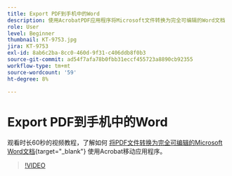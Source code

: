 ```yaml
---
title: Export PDF到手机中的Word
description: 使用AcrobatPDF应用程序将Microsoft文件转换为完全可编辑的Word文档
role: User
level: Beginner
thumbnail: KT-9753.jpg
jira: KT-9753
exl-id: 8ab6c2ba-8cc0-460d-9f31-c406ddb8f0b3
source-git-commit: ad54f7afa78b0fbb31eccf455723a8890cb92355
workflow-type: tm+mt
source-wordcount: '59'
ht-degree: 8%

---
```


# Export PDF到手机中的Word

观看时长60秒的视频教程，了解如何 [将PDF文件转换为完全可编辑的Microsoft Word文档](https://www.adobe.com/acrobat/online/pdf-to-word.html){target="_blank"} 使用Acrobat移动应用程序。

>[!VIDEO](https://video.tv.adobe.com/v/340214?quality=12&learn=on&hidetitle=true)
